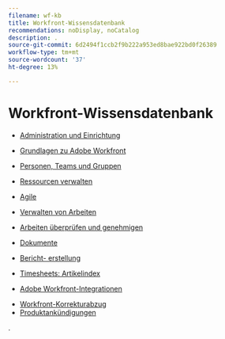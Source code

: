 ```yaml
---
filename: wf-kb
title: Workfront-Wissensdatenbank
recommendations: noDisplay, noCatalog
description: .
source-git-commit: 6d2494f1ccb2f9b222a953ed8bae922bd0f26389
workflow-type: tm+mt
source-wordcount: '37'
ht-degree: 13%

---
```



# Workfront-Wissensdatenbank

* [Administration und Einrichtung](administration-and-setup/administration-and-setup.md)
* [Grundlagen zu Adobe Workfront](workfront-basics/workfront-basics.md)
* [Personen, Teams und Gruppen](people-teams-and-groups/people-teams-and-groups.md)
* [Ressourcen verwalten](resource-mgmt/manage-resources.md)
* [Agile](agile/agile.md)
* [Verwalten von Arbeiten](manage-work/manage-work.md)
* [Arbeiten überprüfen und genehmigen](review-and-approve-work/review-and-approve-work.md)
* [Dokumente](documents/documents-overview.md)
* [Bericht- erstellung](reports-and-dashboards/reports-and-dashboards-overview.md)

  <!--
  <li data-mc-conditions="QuicksilverOrClassic.Draft mode">Enhanced analytics</li>
  -->

* [Timesheets: Artikelindex](timesheets/timesheets-all.md)
* [Adobe Workfront-Integrationen](workfront-integrations-and-apps/workfront-integrations.md)
<!--* [Adobe Workfront API](wf-api/workfront-api.md) -->
* [Workfront-Korrekturabzug](workfront-proof/workfront-proof.md)
* [Produktankündigungen](product-announcements/product-announcements.md)

.
